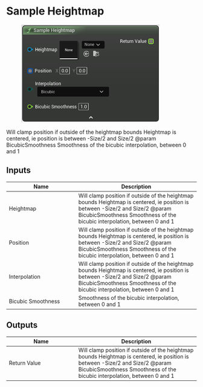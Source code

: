 # Sample Heightmap

<div align="left" data-full-width="false">

<figure><img src="../../../api/Heightmap/Sample_Heightmap.png" alt=""><figcaption></figcaption></figure>

</div>

Will clamp position if outside of the heightmap bounds Heightmap is centered, ie position is between -Size/2 and Size/2 @param BicubicSmoothness Smoothness of the bicubic interpolation, between 0 and 1

## Inputs

<table><thead><tr><th width="170">Name</th><th>Description</th></tr></thead><tbody><tr><td>Heightmap</td><td>Will clamp position if outside of the heightmap bounds Heightmap is centered, ie position is between -Size/2 and Size/2 @param BicubicSmoothness Smoothness of the bicubic interpolation, between 0 and 1</td></tr><tr><td>Position</td><td>Will clamp position if outside of the heightmap bounds Heightmap is centered, ie position is between -Size/2 and Size/2 @param BicubicSmoothness Smoothness of the bicubic interpolation, between 0 and 1</td></tr><tr><td>Interpolation</td><td>Will clamp position if outside of the heightmap bounds Heightmap is centered, ie position is between -Size/2 and Size/2 @param BicubicSmoothness Smoothness of the bicubic interpolation, between 0 and 1</td></tr><tr><td>Bicubic Smoothness</td><td>Smoothness of the bicubic interpolation, between 0 and 1</td></tr></tbody></table>

## Outputs

<table><thead><tr><th width="170">Name</th><th>Description</th></tr></thead><tbody><tr><td>Return Value</td><td>Will clamp position if outside of the heightmap bounds Heightmap is centered, ie position is between -Size/2 and Size/2 @param BicubicSmoothness Smoothness of the bicubic interpolation, between 0 and 1</td></tr></tbody></table>
